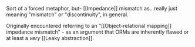 Sort of a forced metaphor, but- [[Impedance]] mismatch as.. really just meaning "mismatch" or "discontinuity", in general.

Originally encountered referring to an "[[Object-relational mapping]] impedance mismatch" - as an argument that ORMs are inherently flawed or at least a *very* [[Leaky abstraction]].